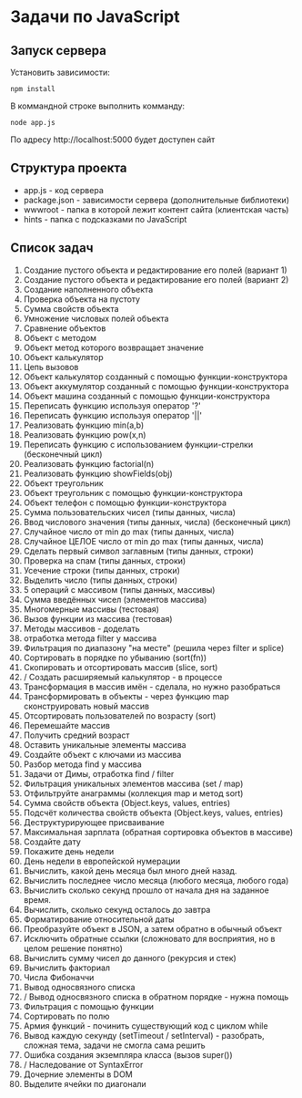# Задачи по JavaScript

## Запуск сервера

Установить зависимости:
```
npm install
```

В коммандной строке выполнить комманду:
```
node app.js
```

По адресу http://localhost:5000 будет доступен сайт

## Структура проекта
- app.js - код сервера
- package.json - зависимости сервера (дополнительные библиотеки)
- wwwroot - папка в которой лежит контент сайта (клиентская часть)
- hints - папка с подсказками по JavaScript

## Список задач
1. Создание пустого объекта и редактирование его полей (вариант 1)
2. Создание пустого объекта и редактирование его полей (вариант 2)
3. Создание наполненного объекта
4. Проверка объекта на пустоту
5. Сумма свойств объекта
6. Умножение числовых полей объекта
7. Сравнение объектов
8. Объект с методом
9. Объект метод которого возвращает значение
10. Объект калькулятор
11. Цепь вызовов
12. Объект калькулятор созданный с помощью функции-конструктора
13. Объект аккумулятор созданный с помощью функции-конструктора
14. Объект машина созданный с помощью функции-конструктора
15. Переписать функцию используя оператор '?'
16. Переписать функцию используя оператор '||'
17. Реализовать функцию min(a,b)
18. Реализовать функцию pow(x,n)
19. Переписать функцию с использованием функции-стрелки (бесконечный цикл)
20. Реализовать функцию factorial(n)
21. Реализовать функцию showFields(obj)
22. Объект треугольник
23. Объект треугольник с помощью функции-конструктора
24. Объект телефон с помощью функции-конструктора
25. Сумма пользовательских чисел (типы данных, числа)
26. Ввод числового значения (типы данных, числа) (бесконечный цикл)
27. Случайное число от min до max (типы данных, числа)
28. Случайное ЦЕЛОЕ число от min до max (типы данных, числа)
29. Сделать первый символ заглавным (типы данных, строки)
30. Проверка на спам (типы данных, строки)
31. Усечение строки (типы данных, строки)
32. Выделить число (типы данных, строки)
33. 5 операций с массивом (типы данных, массивы)
34. Сумма введённых чисел (элементов массива)
35. Многомерные массивы (тестовая)
36. Вызов функции из массива (тестовая)
37. Методы массивов - доделать
38. отработка метода filter у массива
39. Фильтрация по диапазону "на месте" (решила через filter и splice)
40. Сортировать в порядке по убыванию (sort(fn))
41. Скопировать и отсортировать массив (slice, sort)
42. / Создать расширяемый калькулятор - в процессе
43. Трансформация в массив имён - сделала, но нужно разобраться
44. Трансформировать в объекты - через функцию map сконструировать новый массив
45. Отсортировать пользователей по возрасту (sort)
46. Перемешайте массив
47. Получить средний возраст
48. Оставить уникальные элементы массива
49. Создайте объект с ключами из массива
50. Разбор метода find у массива
51. Задачи от Димы, отработка find / filter
52. Фильтрация уникальных элементов массива (set / map)
53. Отфильтруйте анаграммы (коллекция map и метод sort)
54. Сумма свойств объекта (Object.keys, values, entries)
55. Подсчёт количества свойств объекта (Object.keys, values, entries)
56. Деструктурирующее присваивание
57. Максимальная зарплата (обратная сортировка объектов в массиве)
58. Создайте дату
59. Покажите день недели
60. День недели в европейской нумерации
61. Вычислить, какой день месяца был много дней назад.
62. Вычислить последнее число месяца (любого месяца, любого года)
63. Вычислить сколько секунд прошло от начала дня на заданное время.
64. Вычислить, сколько секунд осталось до завтра
65. Форматирование относительной даты
66. Преобразуйте объект в JSON, а затем обратно в обычный объект
67. Исключить обратные ссылки (сложновато для восприятия, но в целом решение понятно)
68. Вычислить сумму чисел до данного (рекурсия и стек)
69. Вычислить факториал
70. Числа Фибоначчи 
71. Вывод односвязного списка
72. / Вывод односвязного списка в обратном порядке - нужна помощь
73. Фильтрация с помощью функции 
74. Сортировать по полю
75. Армия функций - починить существующий код с циклом while
76. Вывод каждую секунду (setTimeout / setInterval) - разобрать, сложная тема, задачи не смогла сама решить
77. Ошибка создания экземпляра класса (вызов super())
78. / Наследование от SyntaxError
79. Дочерние элементы в DOM
80. Выделите ячейки по диагонали

